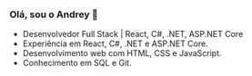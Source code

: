### Olá, sou o Andrey 👋

- Desenvolvedor Full Stack | React, C#, .NET, ASP.NET Core
- Experiência em React, C#, .NET e ASP.NET Core.
- Desenvolvimento web com HTML, CSS e JavaScript.
- Conhecimento em SQL e Git.
